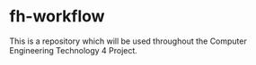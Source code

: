 # fh-workflow
This is a repository which will be used throughout the Computer Engineering Technology 4 Project.
